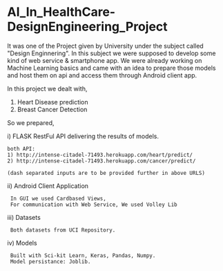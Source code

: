 # AI_In_HealthCare-DesignEngineering_Project

It was one of the Project given by University under the subject called "Design Enginnering".
In this subject we were supposed to develop some kind of web service & smartphone app. We were already working on Machine Learning basics and came with an idea to prepare those models and host them on api and access them through Android client app.

In this project we dealt with,

  1) Heart Disease prediction
  2) Breast Cancer Detection
  
So we prepared,

i) FLASK RestFul API delivering the results of models.
  
    both API:
    1) http://intense-citadel-71493.herokuapp.com/heart/predict/
    2) http://intense-citadel-71493.herokuapp.com/cancer/predict/
    
    (dash separated inputs are to be provided further in above URLS)
    
ii) Android Client Application
    
     In GUI we used Cardbased Views,
     For communication with Web Service, We used Volley Lib
     
iii) Datasets
    
     Both datasets from UCI Repository.
     
iv) Models
    
     Built with Sci-kit Learn, Keras, Pandas, Numpy.
     Model persistance: Joblib.
